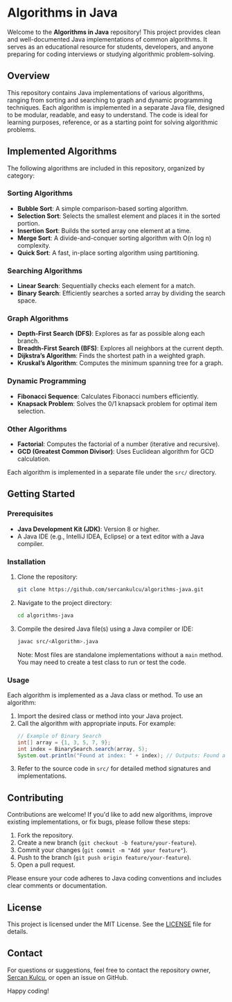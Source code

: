 # Algorithms in Java

Welcome to the **Algorithms in Java** repository! This project provides clean and well-documented Java implementations of common algorithms. It serves as an educational resource for students, developers, and anyone preparing for coding interviews or studying algorithmic problem-solving.

## Overview

This repository contains Java implementations of various algorithms, ranging from sorting and searching to graph and dynamic programming techniques. Each algorithm is implemented in a separate Java file, designed to be modular, readable, and easy to understand. The code is ideal for learning purposes, reference, or as a starting point for solving algorithmic problems.

## Implemented Algorithms

The following algorithms are included in this repository, organized by category:

### Sorting Algorithms
- **Bubble Sort**: A simple comparison-based sorting algorithm.
- **Selection Sort**: Selects the smallest element and places it in the sorted portion.
- **Insertion Sort**: Builds the sorted array one element at a time.
- **Merge Sort**: A divide-and-conquer sorting algorithm with O(n log n) complexity.
- **Quick Sort**: A fast, in-place sorting algorithm using partitioning.

### Searching Algorithms
- **Linear Search**: Sequentially checks each element for a match.
- **Binary Search**: Efficiently searches a sorted array by dividing the search space.

### Graph Algorithms
- **Depth-First Search (DFS)**: Explores as far as possible along each branch.
- **Breadth-First Search (BFS)**: Explores all neighbors at the current depth.
- **Dijkstra’s Algorithm**: Finds the shortest path in a weighted graph.
- **Kruskal’s Algorithm**: Computes the minimum spanning tree for a graph.

### Dynamic Programming
- **Fibonacci Sequence**: Calculates Fibonacci numbers efficiently.
- **Knapsack Problem**: Solves the 0/1 knapsack problem for optimal item selection.

### Other Algorithms
- **Factorial**: Computes the factorial of a number (iterative and recursive).
- **GCD (Greatest Common Divisor)**: Uses Euclidean algorithm for GCD calculation.

Each algorithm is implemented in a separate file under the `src/` directory.

## Getting Started

### Prerequisites
- **Java Development Kit (JDK)**: Version 8 or higher.
- A Java IDE (e.g., IntelliJ IDEA, Eclipse) or a text editor with a Java compiler.

### Installation
1. Clone the repository:
   ```bash
   git clone https://github.com/sercankulcu/algorithms-java.git
   ```
2. Navigate to the project directory:
   ```bash
   cd algorithms-java
   ```
3. Compile the desired Java file(s) using a Java compiler or IDE:
   ```bash
   javac src/<Algorithm>.java
   ```
   Note: Most files are standalone implementations without a `main` method. You may need to create a test class to run or test the code.

### Usage
Each algorithm is implemented as a Java class or method. To use an algorithm:

1. Import the desired class or method into your Java project.
2. Call the algorithm with appropriate inputs. For example:
   ```java
   // Example of Binary Search
   int[] array = {1, 3, 5, 7, 9};
   int index = BinarySearch.search(array, 5);
   System.out.println("Found at index: " + index); // Outputs: Found at index: 2
   ```
3. Refer to the source code in `src/` for detailed method signatures and implementations.

## Contributing
Contributions are welcome! If you'd like to add new algorithms, improve existing implementations, or fix bugs, please follow these steps:
1. Fork the repository.
2. Create a new branch (`git checkout -b feature/your-feature`).
3. Commit your changes (`git commit -m "Add your feature"`).
4. Push to the branch (`git push origin feature/your-feature`).
5. Open a pull request.

Please ensure your code adheres to Java coding conventions and includes clear comments or documentation.

## License
This project is licensed under the MIT License. See the [LICENSE](LICENSE) file for details.

## Contact
For questions or suggestions, feel free to contact the repository owner, [Sercan Kulcu](https://github.com/sercankulcu), or open an issue on GitHub.

Happy coding!
